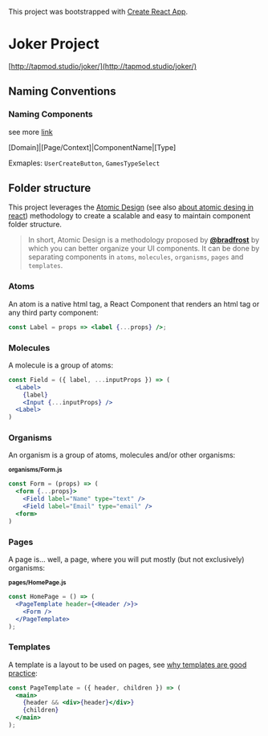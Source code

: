 This project was bootstrapped with [Create React App](https://github.com/facebook/create-react-app).

# Joker Project

[http://tapmod.studio/joker/](http://tapmod.studio/joker/)

## Naming Conventions

### Naming Components

see more [link](https://medium.com/@wittydeveloper/react-components-naming-convention-%EF%B8%8F-b50303551505)

[Domain]|[Page/Context]|ComponentName|[Type]

Exmaples: `UserCreateButton`, `GamesTypeSelect`

## Folder structure

This project leverages the [Atomic Design](http://bradfrost.com/blog/post/atomic-web-design/) (see also [about atomic desing in react](https://blog.usejournal.com/thinking-about-react-atomically-608c865d2262)) methodology to create a scalable and easy to maintain component folder structure.

> In short, Atomic Design is a methodology proposed by [**@bradfrost**](https://github.com/bradfrost) by which you can better organize your UI components. It can be done by separating components in `atoms`, `molecules`, `organisms`, `pages` and `templates`.

### Atoms

An atom is a native html tag, a React Component that renders an html tag or any third party component:

```jsx
const Label = props => <label {...props} />;
```

### Molecules

A molecule is a group of atoms:

```jsx
const Field = ({ label, ...inputProps }) => (
  <Label>
    {label}
    <Input {...inputProps} />
  <Label>
)
```

### Organisms

An organism is a group of atoms, molecules and/or other organisms:

<sub>**organisms/Form.js**</sub>

```jsx
const Form = (props) => (
  <form {...props}>
    <Field label="Name" type="text" />
    <Field label="Email" type="email" />
  <form>
)
```

### Pages

A page is... well, a page, where you will put mostly (but not exclusively) organisms:

<sub>**pages/HomePage.js**</sub>

```jsx
const HomePage = () => (
  <PageTemplate header={<Header />}>
    <Form />
  </PageTemplate>
);
```

### Templates

A template is a layout to be used on pages, see [why templates are good practice](https://github.com/diegohaz/arc/issues/20#issuecomment-265934388):

```jsx
const PageTemplate = ({ header, children }) => (
  <main>
    {header && <div>{header}</div>}
    {children}
  </main>
);
```
